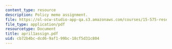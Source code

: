 ```yaml
---
content_type: resource
description: Policy memo assignment.
file: https://ol-ocw-studio-app-qa.s3.amazonaws.com/courses/15-575-research-seminar-in-it-and-organizations-economic-perspectives-spring-2004/cb72b4bcdcd69af199bc18cf5d31c804_april1assign.pdf
file_type: application/pdf
resourcetype: Document
title: april1assign.pdf
uid: cb72b4bc-dcd6-9af1-99bc-18cf5d31c804
---
```

